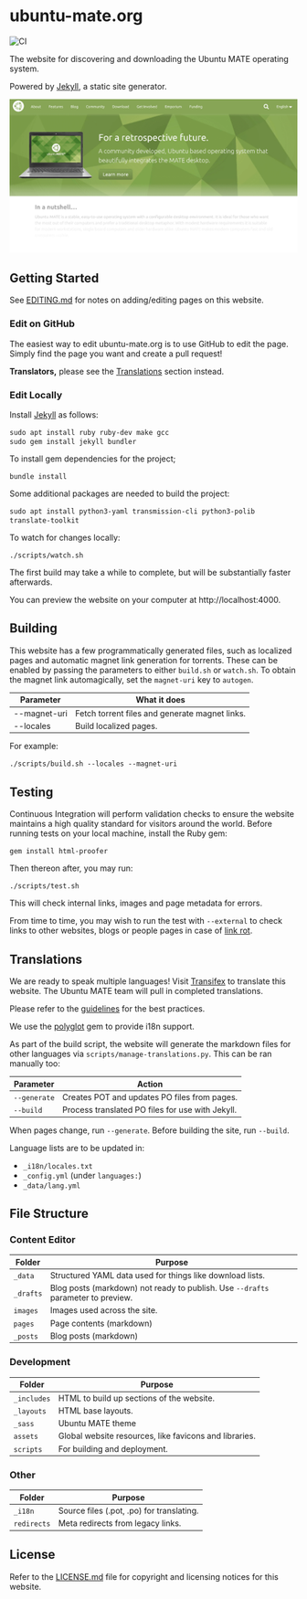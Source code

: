 # ubuntu-mate.org

![CI](https://github.com/ubuntu-mate/ubuntu-mate.org/workflows/CI/badge.svg)

The website for discovering and downloading the Ubuntu MATE operating system.

Powered by [Jekyll](https://jekyllrb.com/), a static site generator.

![Screenshot of website](.github/preview.png)


## Getting Started

See [EDITING.md](EDITING.md) for notes on adding/editing pages on this website.

### Edit on GitHub

The easiest way to edit ubuntu-mate.org is to use GitHub to edit the page.
Simply find the page you want and create a pull request!

**Translators,** please see the [Translations](#Translations) section instead.

### Edit Locally

Install [Jekyll](https://jekyllrb.com) as follows:

    sudo apt install ruby ruby-dev make gcc
    sudo gem install jekyll bundler

To install gem dependencies for the project;

    bundle install

Some additional packages are needed to build the project:

    sudo apt install python3-yaml transmission-cli python3-polib translate-toolkit

To watch for changes locally:

    ./scripts/watch.sh

The first build may take a while to complete, but will be substantially faster
afterwards.

You can preview the website on your computer at http://localhost:4000.


## Building

This website has a few programmatically generated files, such as localized pages
and automatic magnet link generation for torrents. These can be enabled by passing
the parameters to either `build.sh` or `watch.sh`. To obtain the magnet
link automagically, set the `magnet-uri` key to `autogen`.

| Parameter     | What it does                                              |
| ------------- | --------------------------------------------------------- |
| --magnet-uri  | Fetch torrent files and generate magnet links.
| --locales     | Build localized pages.

For example:

    ./scripts/build.sh --locales --magnet-uri


## Testing

Continuous Integration will perform validation checks to ensure the website
maintains a high quality standard for visitors around the world. Before running
tests on your local machine, install the Ruby gem:

    gem install html-proofer

Then thereon after, you may run:

    ./scripts/test.sh

This will check internal links, images and page metadata for errors.

From time to time, you may wish to run the test with `--external` to check
links to other websites, blogs or people pages in case of [link rot](https://en.wikipedia.org/wiki/Link_rot).


## Translations

We are ready to speak multiple languages! Visit
[Transifex](https://www.transifex.com/ubuntu-mate/ubuntu-mate.org/)
to translate this website. The Ubuntu MATE team will pull in completed translations.

Please refer to the [guidelines](https://ubuntu-mate.community/t/22342) for
the best practices.

We use the [polyglot](https://github.com/untra/polyglot) gem to provide i18n support.

As part of the build script, the website will generate the markdown files for other
languages via `scripts/manage-translations.py`. This can be ran manually too:

| Parameter             | Action                                            |
|-----------------------|---------------------------------------------------|
| `--generate`          | Creates POT and updates PO files from pages.
| `--build`             | Process translated PO files for use with Jekyll.

When pages change, run `--generate`. Before building the site, run `--build`.

Language lists are to be updated in:

* `_i18n/locales.txt`
* `_config.yml` (under `languages:`)
* `_data/lang.yml`


## File Structure

### Content Editor

| Folder            | Purpose
|-------------------|-------------------------------------------------------|
| `_data`           | Structured YAML data used for things like download lists.
| `_drafts`         | Blog posts (markdown) not ready to publish. Use `--drafts` parameter to preview.
| `images`          | Images used across the site.
| `pages`           | Page contents (markdown)
| `_posts`          | Blog posts (markdown)

### Development

| Folder            | Purpose
|-------------------|-------------------------------------------------------|
| `_includes`       | HTML to build up sections of the website.
| `_layouts`        | HTML base layouts.
| `_sass`           | Ubuntu MATE theme
| `assets`          | Global website resources, like favicons and libraries.
| `scripts`         | For building and deployment.

### Other

| Folder            | Purpose
|-------------------|------------------------------------------------------|
| `_i18n`           | Source files (.pot, .po) for translating.
| `redirects`       | Meta redirects from legacy links.


## License

Refer to the [LICENSE.md](LICENSE.md) file for copyright and licensing notices
for this website.
